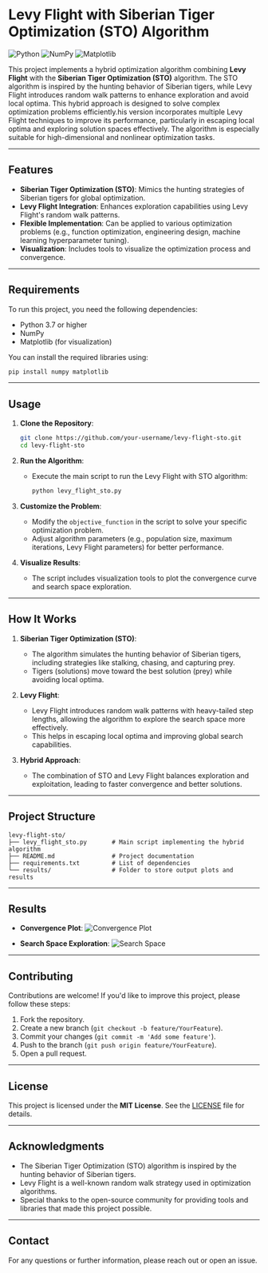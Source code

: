 
# Levy Flight with Siberian Tiger Optimization (STO) Algorithm

![Python](https://img.shields.io/badge/Python-3.7%2B-blue) 
![NumPy](https://img.shields.io/badge/NumPy-1.20%2B-green) 
![Matplotlib](https://img.shields.io/badge/Matplotlib-3.0%2B-orange)

This project implements a hybrid optimization algorithm combining **Levy Flight** with the **Siberian Tiger Optimization (STO)** algorithm. The STO algorithm is inspired by the hunting behavior of Siberian tigers, while Levy Flight introduces random walk patterns to enhance exploration and avoid local optima. This hybrid approach is designed to solve complex optimization problems efficiently.his version incorporates multiple Levy Flight techniques to improve its performance, particularly in escaping local optima and exploring solution spaces effectively. The algorithm is especially suitable for high-dimensional and nonlinear optimization tasks.

---

## Features

- **Siberian Tiger Optimization (STO)**: Mimics the hunting strategies of Siberian tigers for global optimization.
- **Levy Flight Integration**: Enhances exploration capabilities using Levy Flight's random walk patterns.
- **Flexible Implementation**: Can be applied to various optimization problems (e.g., function optimization, engineering design, machine learning hyperparameter tuning).
- **Visualization**: Includes tools to visualize the optimization process and convergence.

---

## Requirements

To run this project, you need the following dependencies:

- Python 3.7 or higher
- NumPy
- Matplotlib (for visualization)

You can install the required libraries using:

```bash
pip install numpy matplotlib
```

---

## Usage

1. **Clone the Repository**:
   ```bash
   git clone https://github.com/your-username/levy-flight-sto.git
   cd levy-flight-sto
   ```

2. **Run the Algorithm**:
   - Execute the main script to run the Levy Flight with STO algorithm:
     ```bash
     python levy_flight_sto.py
     ```

3. **Customize the Problem**:
   - Modify the `objective_function` in the script to solve your specific optimization problem.
   - Adjust algorithm parameters (e.g., population size, maximum iterations, Levy Flight parameters) for better performance.

4. **Visualize Results**:
   - The script includes visualization tools to plot the convergence curve and search space exploration.

---

## How It Works

1. **Siberian Tiger Optimization (STO)**:
   - The algorithm simulates the hunting behavior of Siberian tigers, including strategies like stalking, chasing, and capturing prey.
   - Tigers (solutions) move toward the best solution (prey) while avoiding local optima.

2. **Levy Flight**:
   - Levy Flight introduces random walk patterns with heavy-tailed step lengths, allowing the algorithm to explore the search space more effectively.
   - This helps in escaping local optima and improving global search capabilities.

3. **Hybrid Approach**:
   - The combination of STO and Levy Flight balances exploration and exploitation, leading to faster convergence and better solutions.

---

## Project Structure

```
levy-flight-sto/
├── levy_flight_sto.py       # Main script implementing the hybrid algorithm
├── README.md                # Project documentation
├── requirements.txt         # List of dependencies
└── results/                 # Folder to store output plots and results
```

---

## Results

- **Convergence Plot**:
  ![Convergence Plot](Graphs/)

- **Search Space Exploration**:
  ![Search Space](Graphs/LF_search_space.png)

---

## Contributing

Contributions are welcome! If you'd like to improve this project, please follow these steps:

1. Fork the repository.
2. Create a new branch (`git checkout -b feature/YourFeature`).
3. Commit your changes (`git commit -m 'Add some feature'`).
4. Push to the branch (`git push origin feature/YourFeature`).
5. Open a pull request.

---

## License

This project is licensed under the **MIT License**. See the [LICENSE](LICENSE) file for details.

---

## Acknowledgments

- The Siberian Tiger Optimization (STO) algorithm is inspired by the hunting behavior of Siberian tigers.
- Levy Flight is a well-known random walk strategy used in optimization algorithms.
- Special thanks to the open-source community for providing tools and libraries that made this project possible.

---

## Contact

For any questions or further information, please reach out or open an issue.
